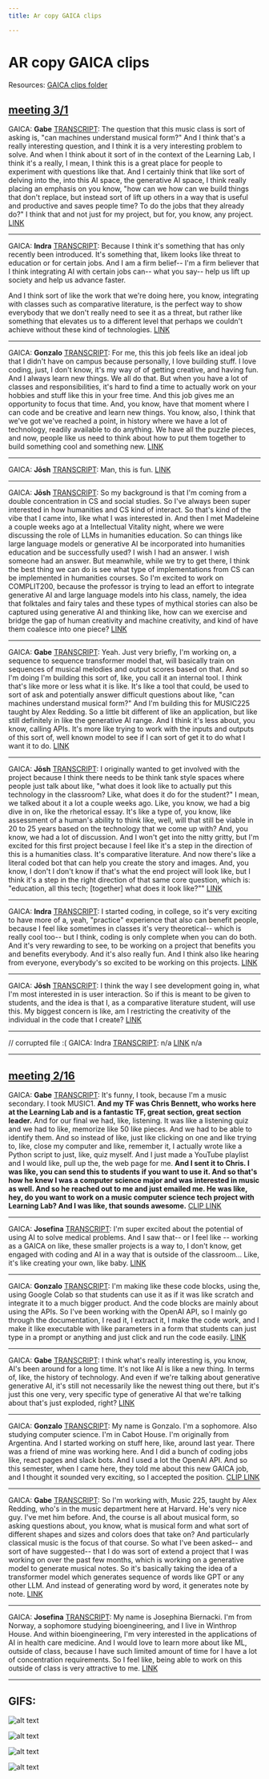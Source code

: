 ```yaml
---
title: Ar copy GAICA clips

---
```


# AR copy GAICA clips

Resources: 
[GAICA clips folder](https://drive.google.com/drive/u/0/folders/1dntwbBIcM42aNtV0bHSuFu2YFmD_DJua)


## [meeting 3/1](https://drive.google.com/drive/u/0/folders/1CJIMHN1nunkMhykhz6SK0dWAMqub_aB-) 


GAICA: **Gabe**
[TRANSCRIPT](https://drive.google.com/file/d/1-wZeU4fMoZGhZwFh9Spw2ag_xp6rA0IX/view?usp=drive_link): The question that this music class is sort of asking is, "can machines understand musical form?" And I think that's a really interesting question, and I think it is a very interesting problem to solve. And when I think about it sort of in the context of the Learning Lab, I think it's a really, I mean, I think this is a great place for people to experiment with questions like that. And I certainly think that like sort of delving into the, into this AI space, the generative AI space, I think really placing an emphasis on you know, "how can we how can we build things that don't replace, but instead sort of lift up others in a way that is useful and productive and saves people time? To do the jobs that they already do?" I think that and not just for my project, but for, you know, any project.
[LINK](https://drive.google.com/file/d/1pQJUqE7C6A4TO1nIJXL0rCFVZojLF9q_/view?usp=drive_link)

---

GAICA: **Indra**
[TRANSCRIPT](https://drive.google.com/file/d/1OTP8ejle8NXwTb0HPB0BI3LBcMqGSjjw/view?usp=drive_link): Because I think it's something that has only recently been introduced. It's something that, likem looks like threat to education or for certain jobs. And I am a firm belief-- I'm a firm believer that I think integrating AI with certain jobs can-- what you say--  help us lift up society and help us advance faster.

And I think sort of like the work that we're doing here, you know, integrating with classes such as comparative literature, is the perfect way to show everybody that we don't really need to see it as a threat, but rather like something that elevates us to a different level that perhaps we couldn't achieve without these kind of technologies.
[LINK](https://drive.google.com/file/d/12iPmPYATot_2q_JueP9k-vW-kSIkpmPJ/view?usp=drive_link)

---

GAICA: **Gonzalo**
[TRANSCRIPT](https://drive.google.com/file/d/1ibxUCoU1AjxR8b8KYf4sdd3w3p1MUKRk/view?usp=drive_link): For me, this this job feels like an ideal job that I didn't have on campus because personally, I love building stuff. I love coding, just, I don't know, it's my way of of getting creative, and having fun. And I always learn new things. We all do that. But when you have a lot of classes and responsibilities, it's hard to find a time to actually work on your hobbies and stuff like this in your free time. And this job gives me an opportunity to focus that time. And, you know, have that moment where I can code and be creative and learn new things. You know, also, I think that we've got we've reached a point, in history where we have a lot of technology, readily available to do anything. We have all the puzzle pieces, and now, people like us need to think about how to put them together to build something cool and something new.
[LINK](https://drive.google.com/file/d/1WFvaShEXrZjT4lXBU7Kxfy7HCB6fQXAO/view?usp=drive_link)

---

GAICA: **Jōsh**
[TRANSCRIPT](https://drive.google.com/file/d/1QE4Q-euDVxyeFrBMKSRfdX58g7NfEUON/view?usp=drive_link): Man, this is fun.
[LINK](https://drive.google.com/file/d/1fyK-8OAFtFeTNwNw9YbC-EwNAWqB5tc5/view?usp=drive_link)

---

GAICA: **Jōsh**
[TRANSCRIPT](https://drive.google.com/file/d/1nRp_AyNO37b0XmI5Yg7UGeK3tAUCPYiB/view?usp=drive_link): So my background is that I'm coming from a double concentration in CS and social studies. So I've always been super interested in how humanities and CS kind of interact. So that's kind of the vibe that I came into, like what I was interested in. And then I met Madeleine a couple weeks ago at a Intellectual Vitality night, where we were discussing the role of LLMs in humanities education. So can things like large language models or generative AI be incorporated into humanities education and be successfully used? I wish I had an answer. I wish someone had an answer. But meanwhile, while we try to get there, I think the best thing we can do is see what type of implementations from CS can be implemented in humanities courses. So I'm excited to work on COMPLIT200, because the professor is trying to lead an effort to integrate generative AI and large language models into his class, namely, the idea that folktales and fairy tales and these types of mythical stories can also be captured using generative AI and thinking like, how can we exercise and bridge the gap of human creativity and machine creativity, and kind of have them coalesce into one piece?
[LINK](https://drive.google.com/file/d/1FGFrxtu9pkWswOz9o4vE3GHNLAIdV_KJ/view?usp=drive_link)

---

GAICA: **Gabe**
[TRANSCRIPT](https://drive.google.com/file/d/1gl5U-Tbfgag_XnqB1jNu4OGiBcpRrzjv/view?usp=drive_link): Yeah. Just very briefly, I'm working on, a sequence to sequence transformer model that, will basically train on sequences of musical melodies and output scores based on that. And so I'm doing I'm building this sort of, like, you call it an internal tool. I think that's like more or less what it is like. It's like a tool that could, be used to sort of ask and potentially answer difficult questions about like, "can machines understand musical form?" And I'm building this for MUSIC225 taught by Alex Redding. So a little bit different of like an application, but like still definitely in like the generative AI range. And I think it's less about, you know, calling APIs. It's more like trying to work with the inputs and outputs of this sort of, well known model to see if I can sort of get it to do what I want it to do.
[LINK](https://drive.google.com/file/d/1k1kee6InVT7OwjpR04mGdJy0tA0wmWmj/view?usp=drive_link)


---

GAICA: **Jōsh**
[TRANSCRIPT](https://drive.google.com/file/d/1sMtAn_oZp-KzZASDu1_J29Ajsrz3miYN/view?usp=drive_link): I originally wanted to get involved with the project because I think there needs to be think tank style spaces where people just talk about like, "what does it look like to actually put this technology in the classroom? Like, what does it do for the student?" I mean, we talked about it a lot a couple weeks ago. Like, you know, we had a big dive in on, like the rhetorical essay. It's like a type of, you know, like assessment of a human's ability to think like, well, will that still be viable in 20 to 25 years based on the technology that we come up with? And, you know, we had a lot of discussion. And I won't get into the nitty gritty, but I'm excited for this first project because I feel like it's a step in the direction of this is a humanities class. It's comparative literature. And now there's like a literal coded bot that can help you create the story and images. And, you know, I don't I don't know if that's what the end project will look like, but I think it's a step in the right direction of that same core question, which is: "education, all this tech; [together] what does it look like?""
[LINK](https://drive.google.com/file/d/1RBpC3aM4MxKKIFGSQql7Wfr7b_lhUW48/view?usp=drive_link)

---

GAICA: **Indra**
[TRANSCRIPT](https://drive.google.com/file/d/1P1TDal2Q05RqfhHKCf00IMoO5H3Dual4/view?usp=drive_link): I started coding, in college, so it's very exciting to have more of a, yeah, "practice" experience that also can benefit people, because I feel like sometimes in classes it's very theoretical-- which is really cool too-- but I think, coding is only complete when you can do both. And it's very rewarding to see, to be working on a project that benefits you and benefits everybody. And it's also really fun. And I think also like hearing from everyone, everybody's so excited to be working on this projects.
[LINK](https://drive.google.com/file/d/1DTgOSd3vklQj9rcLIrRjxxqn2HRXute3/view?usp=drive_link)

---


GAICA: **Jōsh**
[TRANSCRIPT](https://drive.google.com/file/d/19qWOrhL-hBgIExjOzGDe2CNBd8YXcJN2/view?usp=drive_link):
I think the way I see development going in, what I'm most interested in is user interaction. So if this is meant to be given to students, and the idea is that I, as a comparative literature student, will use this. My biggest concern is like, am I restricting the creativity of the individual in the code that I create?
[LINK](https://drive.google.com/file/d/1iuJQ0lsLkNeov_Ei1gJlV2GPMlcEojj1/view?usp=drive_link)

---

// corrupted file :( 
GAICA: Indra
[TRANSCRIPT](): n/a 
[LINK]() n/a 

---

## [meeting 2/16](https://drive.google.com/drive/u/0/folders/1YOsOy1W0_QBkupyXUWkPJakdVOhdImTC)


GAICA: **Gabe**
[TRANSCRIPT](https://drive.google.com/file/d/1H7n6TnQOgdL0o75u5_7UxdrFBQ8ynWYs/view?usp=drive_link): It's funny, I took, because I'm a music secondary. I took MUSIC1. **And my TF was Chris Bennett, who works here at the Learning Lab and is a fantastic TF, great section, great section leader.** And for our final we had, like, listening. It was like a listening quiz and we had to like, memorize like 50 like pieces. And we had to be able to identify them. And so instead of like, just like clicking on one and like trying to, like, close my computer and like, remember it, I actually wrote like a Python script to just, like, quiz myself. And I just made a YouTube playlist and I would like, pull up the, the web page for me. **And I sent it to Chris. I was like, you can send this to students if you want to use it. And so that's how he knew I was a computer science major and was interested in music as well. And so he reached out to me and just emailed me. He was like, hey, do you want to work on a music computer science tech project with Learning Lab? And I was like, that sounds awesome.**
[CLIP LINK](https://drive.google.com/file/d/1PvaXAnJCPj4SAYkTGrqkktnDWyWg3pci/view?usp=drive_link)

--- 

GAICA: **Josefina**
[TRANSCRIPT](https://drive.google.com/file/d/1psoY72_c5aV9XStpGkFhUZKXl3-pjNaR/view?usp=drive_link): I'm super excited about the potential of using AI to solve medical problems. And I saw that-- or I feel like -- working as a GAICA on like, these smaller projects is a way to, I don't know, get engaged with coding and AI in a way that is outside of the classroom... Like, it's like creating your own, like baby.
[LINK](https://drive.google.com/file/d/17vJZWf0ThR2JmneYUJbxJNksbGzIe3WG/view?usp=drive_link)

---
GAICA: **Gonzalo**
[TRANSCRIPT](https://drive.google.com/file/d/1urPo8ZpRZjdehWTM28KEENkzlab1Airu/view?usp=drive_link): I'm making like these code blocks, using the, using Google Colab so that students can use it as if it was like scratch and integrate it to a much bigger product. And the code blocks are mainly about using the APIs. So I've been working with the OpenAI API, so I mainly go through the documentation, I read it, I extract it, I make the code work, and I make it like executable with like parameters in a form that students can just type in a prompt or anything and just click and run the code easily.
[LINK](https://drive.google.com/file/d/1zQ6ELfwkl5GGguLVlErfixCMIRo3tATl/view?usp=drive_link)

---

GAICA: **Gabe**
[TRANSCRIPT](https://drive.google.com/file/d/1buvrfgDSum-092KSnbpYacxd12t8b3Xt/view?usp=drive_link): I think what's really interesting is, you know, AI's been around for a long time. It's not like AI is like a new thing. In terms of, like, the history of technology. And even if we're talking about generative generative AI, it's still not necessarily like the newest thing out there, but it's just this one very, very specific type of generative AI that we're talking about that's just exploded, right?
[LINK](https://drive.google.com/file/d/1sTx47KmTmF-5OK9Emgw5QQTe74VeqGyT/view?usp=drive_link)

---

GAICA: **Gonzalo**
[TRANSCRIPT](https://drive.google.com/file/d/1NyG81V76tdxP8wfXEkOQWRozNsk2tI0a/view?usp=drive_link): My name is Gonzalo. I'm a sophomore. Also studying computer science. I'm in Cabot House. I'm originally from Argentina. And I started working on stuff here, like, around last year. There was a friend of mine was working here. And I did a bunch of coding jobs like, react pages and slack bots. And I used a lot the OpenAI API. And so this semester, when I came here, they told me about this new GAICA job, and I thought it sounded very exciting, so I accepted the position. 
[CLIP LINK](https://drive.google.com/file/d/18MmafdvGa_J92ycXkyu3AdR_2nR3IZkk/view?usp=drive_link)

---


GAICA: **Gabe**
[TRANSCRIPT](https://drive.google.com/file/d/1A6JXc-qezySTtI2kdena_EolQ9EaqfaF/view?usp=drive_link): So I'm working with, Music 225, taught by Alex Redding, who's in the music department here at Harvard. He's very nice guy. I've met him before. And, the course is all about musical form, so asking questions about, you know, what is musical form and what sort of different shapes and sizes and colors does that take on? And particularly classical music is the focus of that course. So what I've been asked-- and sort of have suggested-- that I do was sort of extend a project that I was working on over the past few months, which is working on a generative model to generate musical notes. So it's basically taking the idea of a transformer model which generates sequence of words like GPT or any other LLM. And instead of generating word by word, it generates note by note.
[LINK](https://drive.google.com/file/d/1PGqcN32U3-jMF8pHURgbt7v0qZ8msOdA/view?usp=drive_link)


---

GAICA: **Josefina**
[TRANSCRIPT](https://drive.google.com/file/d/1bIrNgoMuxRjgMchnr3hLg-DtU9aB52ab/view?usp=drive_link): My name is Josephina Biernacki. I'm from Norway, a sophomore studying bioengineering, and I live in Winthrop House. And within bioengineering, I'm very interested in the applications of AI in health care medicine. And I would love to learn more about like ML, outside of class, because I have such limited amount of time for I have a lot of concentration requirements. So I feel like, being able to work on this outside of class is very attractive to me.
[LINK](https://drive.google.com/file/d/1BDFDQh1jKOThgFdMZqSShboa5BeKgiQC/view?usp=drive_link)

---

## GIFS: 


![alt text](https://files.slack.com/files-pri/T0HTW3H0V-F073F5J72BU/screen_recording_may_13.gif?pub_secret=24e9908ae6)


![alt text](https://files.slack.com/files-pri/T0HTW3H0V-F073HLWSYKW/screen_recording_may_13__1_.gif?pub_secret=4450fb00c1)


![alt text](https://files.slack.com/files-pri/T0HTW3H0V-F073TU5618R/screen_recording_may_13__2_.gif?pub_secret=88eddee3ea)


![alt text](https://files.slack.com/files-pri/T0HTW3H0V-F073TUN4K6D/screen_recording_may_13__4_.gif?pub_secret=86dbf4ba4f)